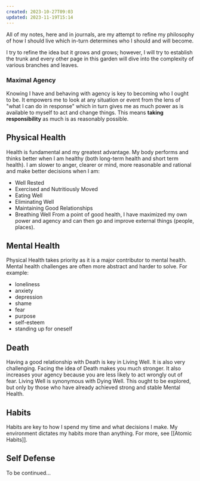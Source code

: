 ```yaml
---
created: 2023-10-27T09:03
updated: 2023-11-19T15:14
---
```

All of my notes, here and in journals, are my attempt to refine my philosophy of how I should live which in-turn determines who I should and will become.

I try to refine the idea but it grows and grows; however, I will try to establish the trunk and every other page in this garden will dive into the complexity of various branches and leaves.
### Maximal Agency
Knowing I have and behaving with agency is key to becoming who I ought to be.  It empowers me to look at any situation or event from the lens of "what I can do in response" which in turn gives me as much power as is available to myself to act and change things.  This means **taking responsibility** as much is as reasonably possible.
## Physical Health[]()
Health is fundamental and my greatest advantage.  My body performs and thinks better when I am healthy (both long-term health and short term health).  I am slower to anger, clearer or mind, more reasonable and rational and make better decisions when I am:
- Well Rested
- Exercised and Nutritiously Moved
- Eating Well
- Eliminating Well
- Maintaining Good Relationships
- Breathing Well
From a point of good health, I have maximized my own power and agency and can then go and improve external things (people, places).
## Mental Health
Physical Health takes priority as it is a major contributor to mental health.  Mental health challenges are often more abstract and harder to solve. For example:
- loneliness
- anxiety
- depression
- shame
- fear
- purpose
- self-esteem
- standing up for oneself
## Death
Having a good relationship with Death is key in Living Well. It is also very challenging.  Facing the idea of Death makes you much stronger.  It also increases your agency because you are less likely to act wrongly out of fear.  Living Well is synonymous with Dying Well.  This ought to be explored, but only by those who have already achieved strong and stable Mental Health.
## Habits
Habits are key to how I spend my time and what decisions I make.  My environment dictates my habits more than anything.  For more, see [[Atomic Habits]].

## Self Defense
To be continued...